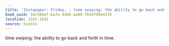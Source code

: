 ```yaml
---
title: 'Instapaper: Friday, : time swiping: the ability to go back and forth in time.'
book_uuid: 3dc504af-ba7e-4404-aa86-fb54f90e41f6
location: 1242-1242
source: kindle
---
```


time swiping: the ability to go back and forth in time.